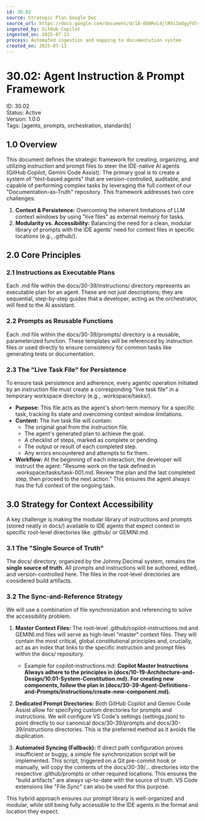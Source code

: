 ```yaml
---
id: 30.02
source: Strategic Plan Google Doc
source_url: https://docs.google.com/document/d/18-dGHRvL4jlR9i3aOgyFdlvBrKRA34qnlECX-YQZ_xk
ingested_by: GitHub Copilot
ingested_on: 2025-07-13
process: Automated ingestion and mapping to documentation system
created_on: 2025-07-13
---
```


# 30.02: Agent Instruction & Prompt Framework

ID: 30.02  
Status: Active  
Version: 1.0.0  
Tags: [agents, prompts, orchestration, standards]

## 1.0 Overview

This document defines the strategic framework for creating, organizing, and utilizing instruction and prompt files to steer the IDE-native AI agents (GitHub Copilot, Gemini Code Assist). The primary goal is to create a system of "text-based agents" that are version-controlled, auditable, and capable of performing complex tasks by leveraging the full context of our "Documentation-as-Truth" repository.
This framework addresses two core challenges:

1. **Context & Persistence:** Overcoming the inherent limitations of LLM context windows by using "live files" as external memory for tasks.
2. **Modularity vs. Accessibility:** Balancing the need for a clean, modular library of prompts with the IDE agents' need for context files in specific locations (e.g., .github/).

## 2.0 Core Principles

### 2.1 Instructions as Executable Plans

Each .md file within the docs/30-39/instructions/ directory represents an executable plan for an agent. These are not just descriptions; they are sequential, step-by-step guides that a developer, acting as the orchestrator, will feed to the AI assistant.

### 2.2 Prompts as Reusable Functions

Each .md file within the docs/30-39/prompts/ directory is a reusable, parameterized function. These templates will be referenced by instruction files or used directly to ensure consistency for common tasks like generating tests or documentation.

### 2.3 The "Live Task File" for Persistence

To ensure task persistence and adherence, every agentic operation initiated by an instruction file must create a corresponding "live task file" in a temporary workspace directory (e.g., .workspace/tasks/).

* **Purpose:** This file acts as the agent's short-term memory for a specific task, tracking its state and overcoming context window limitations.
* **Content:** The live task file will contain:
  * The original goal from the instruction file.
  * The agent's generated plan to achieve the goal.
  * A checklist of steps, marked as complete or pending.
  * The output or result of each completed step.
  * Any errors encountered and attempts to fix them.
* **Workflow:** At the beginning of each interaction, the developer will instruct the agent: "Resume work on the task defined in .workspace/tasks/task-001.md. Review the plan and the last completed step, then proceed to the next action." This ensures the agent always has the full context of the ongoing task.

## 3.0 Strategy for Context Accessibility

A key challenge is making the modular library of instructions and prompts (stored neatly in docs/) available to IDE agents that expect context in specific root-level directories like .github/ or GEMINI.md.

### 3.1 The "Single Source of Truth"

The docs/ directory, organized by the Johnny.Decimal system, remains the **single source of truth**. All prompts and instructions will be authored, edited, and version-controlled here. The files in the root-level directories are considered build artifacts.

### 3.2 The Sync-and-Reference Strategy

We will use a combination of file synchronization and referencing to solve the accessibility problem.

1. **Master Context Files:** The root-level .github/copilot-instructions.md and GEMINI.md files will serve as high-level "master" context files. They will contain the most critical, global constitutional principles and, crucially, act as an index that links to the specific instruction and prompt files within the docs/ repository.

   * Example for copilot-instructions.md:
     **Copilot Master Instructions**
     **Always adhere to the principles in (docs/10-19-Architecture-and-Design/10.01-System-Constitution.md).**
     **For creating new components, follow the plan in (docs/30-39-Agent-Definitions-and-Prompts/instructions/create-new-component.md).**

2. **Dedicated Prompt Directories:** Both GitHub Copilot and Gemini Code Assist allow for specifying custom directories for prompts and instructions. We will configure VS Code's settings (settings.json) to point directly to our canonical docs/30-39/prompts and docs/30-39/instructions directories. This is the preferred method as it avoids file duplication.
3. **Automated Syncing (Fallback):** If direct path configuration proves insufficient or buggy, a simple file synchronization script will be implemented. This script, triggered on a Git pre-commit hook or manually, will copy the contents of the docs/30-39/... directories into the respective .github/prompts or other required locations. This ensures the "build artifacts" are always up-to-date with the source of truth. VS Code extensions like "File Sync" can also be used for this purpose.

This hybrid approach ensures our prompt library is well-organized and modular, while still being fully accessible to the IDE agents in the format and location they expect.
